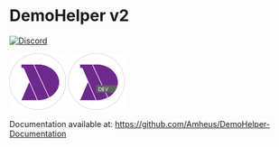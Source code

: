 <h1>DemoHelper v2</h1>

[![Discord](https://img.shields.io/discord/740966777957253140.svg)](https://discord.gg/PzqhkafaUV)

<span>
  <img src="assets/logo_circle.png" alt="logo" height="100"/>
  <img src="assets/logo_dev_circle.png" alt="dev logo" height="100"/>
</span>

Documentation available at: https://github.com/Amheus/DemoHelper-Documentation

